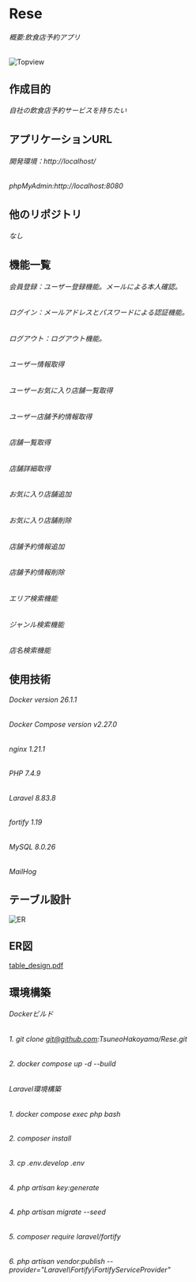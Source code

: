# Rese
###### 概要:飲食店予約アプリ
 ![Topview](https://github.com/user-attachments/assets/41964cd4-41d8-4635-a247-3660c737192a)

## 作成目的
###### 自社の飲食店予約サービスを持ちたい

## アプリケーションURL
###### 開発環境：http://localhost/
###### phpMyAdmin:http://localhost:8080

## 他のリポジトリ
###### なし

## 機能一覧
###### 会員登録：ユーザー登録機能。メールによる本人確認。
###### ログイン：メールアドレスとパスワードによる認証機能。
###### ログアウト：ログアウト機能。
###### ユーザー情報取得
###### ユーザーお気に入り店舗一覧取得
###### ユーザー店舗予約情報取得
###### 店舗一覧取得
###### 店舗詳細取得
###### お気に入り店舗追加
###### お気に入り店舗削除
###### 店舗予約情報追加
###### 店舗予約情報削除
###### エリア検索機能
###### ジャンル検索機能
###### 店名検索機能

## 使用技術
###### Docker version 26.1.1
###### Docker Compose version v2.27.0
###### nginx 1.21.1
###### PHP 7.4.9
###### Laravel 8.83.8
###### fortify 1.19
###### MySQL 8.0.26
###### MailHog

## テーブル設計
![ER](https://github.com/user-attachments/assets/f5fc6b97-d105-42d8-8177-1bcd56368654)

## ER図
[table_design.pdf](https://github.com/user-attachments/files/16625481/table_design.pdf)
   
## 環境構築
###### Dockerビルド
###### 1. git clone git@github.com:TsuneoHakoyama/Rese.git
###### 2. docker compose up -d --build 
###### 
###### Laravel環境構築
###### 1. docker compose exec php bash
###### 2. composer install
###### 3. cp .env.develop .env
###### 4. php artisan key:generate
###### 4. php artisan migrate --seed
###### 5. composer require laravel/fortify
###### 6. php artisan vendor:publish --provider="Laravel\Fortify\FortifyServiceProvider"
